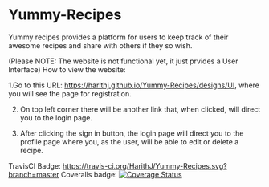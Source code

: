# Yummy-Recipes
Yummy recipes provides a platform for users to keep track of their awesome recipes and share with others if they so wish.

(Please NOTE: The website is not functional yet, it just prvides a User Interface)
How to view the website:

1.Go to this URL: https://harithj.github.io/Yummy-Recipes/designs/UI, where you will see the page for registration. 

2. On top left corner there will be another link that, when clicked, will direct you to the login page. 

3. After clicking the sign in button, the login page will direct you to the profile page where you, as the user, will be able to edit or delete a recipe.

TravisCI Badge: https://travis-ci.org/HarithJ/Yummy-Recipes.svg?branch=master
Coveralls badge: [![Coverage Status](https://coveralls.io/repos/github/HarithJ/Yummy-Recipes/badge.svg?branch=master)](https://coveralls.io/github/HarithJ/Yummy-Recipes?branch=master)
